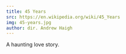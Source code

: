 ```yaml
---
title: 45 Years
src: https://en.wikipedia.org/wiki/45_Years
img: 45-years.jpg
author: dir. Andrew Haigh
---
```


A haunting love story.

